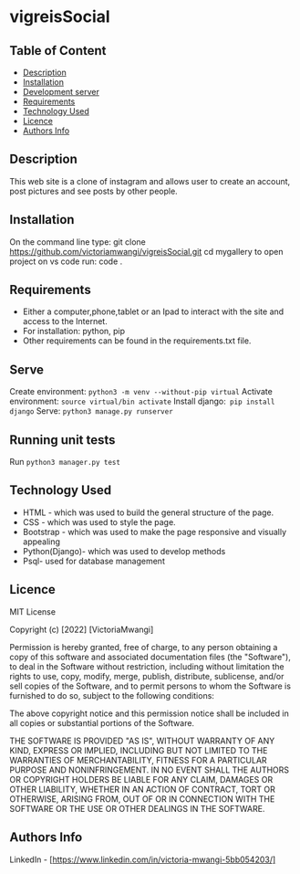 # vigreisSocial


## Table of Content

- [Description](#description)
- [Installation](#installation)
- [Development server](#dependecies)
- [Requirements](#requirements)
- [Technology Used](#technology-used)
- [Licence](#licence)
- [Authors Info](#authors-info)

## Description

This web site is a clone of instagram and allows user to create an account, post pictures and see posts by other people.

## Installation

On the command line type:
git clone https://github.com/victoriamwangi/vigreisSocial.git
cd mygallery
to open project on vs code run: code .

## Requirements

- Either a computer,phone,tablet or an Ipad to interact with the site and access to the Internet.
- For installation: python, pip
- Other requirements can be found in the requirements.txt file.
## Serve

Create environment: `python3 -m venv --without-pip virtual`
Activate environment: `source virtual/bin activate`
Install django:` pip install django`
Serve: `python3 manage.py runserver`

## Running unit tests

Run `python3 manager.py test`

## Technology Used

- HTML - which was used to build the general structure of the page.
- CSS - which was used to style the page.
- Bootstrap - which was used to make the page responsive and visually appealing
- Python(Django)- which was used to develop methods 
- Psql- used for database management

## Licence

MIT License

Copyright (c) [2022] [VictoriaMwangi]

Permission is hereby granted, free of charge, to any person obtaining a copy
of this software and associated documentation files (the "Software"), to deal
in the Software without restriction, including without limitation the rights
to use, copy, modify, merge, publish, distribute, sublicense, and/or sell
copies of the Software, and to permit persons to whom the Software is
furnished to do so, subject to the following conditions:

The above copyright notice and this permission notice shall be included in all
copies or substantial portions of the Software.

THE SOFTWARE IS PROVIDED "AS IS", WITHOUT WARRANTY OF ANY KIND, EXPRESS OR
IMPLIED, INCLUDING BUT NOT LIMITED TO THE WARRANTIES OF MERCHANTABILITY,
FITNESS FOR A PARTICULAR PURPOSE AND NONINFRINGEMENT. IN NO EVENT SHALL THE
AUTHORS OR COPYRIGHT HOLDERS BE LIABLE FOR ANY CLAIM, DAMAGES OR OTHER
LIABILITY, WHETHER IN AN ACTION OF CONTRACT, TORT OR OTHERWISE, ARISING FROM,
OUT OF OR IN CONNECTION WITH THE SOFTWARE OR THE USE OR OTHER DEALINGS IN THE
SOFTWARE.

## Authors Info

LinkedIn - [https://www.linkedin.com/in/victoria-mwangi-5bb054203/]
